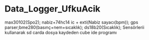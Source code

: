 # Data_Logger_UfkuAcik

max30102(Spo2);
nabiz+74hc14 ic + exti(Nabiz sayacı(bpm));
gps parser;bme280(basınç+nem+sıcaklık);
ds18b20(Sıcaklık);
Sensörlerii kullanarak sd carda dosya kaydeden cube ide programı
